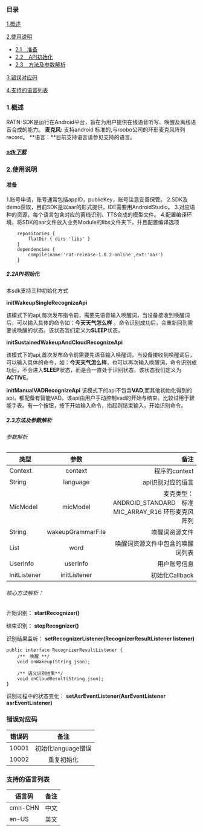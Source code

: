 ###  目录
  [1.概述](#1)

  [2.使用说明](#2)
  * [2.1　准备](#2.1)
  * [2.2　API初始化](#2.2)
  * [2.3　方法及参数解析](#2.3)


  [3.错误对应码](#3)

  [4.支持的语音列表](#4)
  
  
  
  
<h3 id="1">1.概述 </h3>

RATN-SDK是运行在Android平台，旨在为用户提供在线语音听写、唤醒及离线语音合成的能力。
**麦克风:** 支持android 标准的,与roobo公司的环形麦克风阵列record。
**语言：**目前支持语言请参见支持的语言。

##### [sdk下载](http://)


<h3 id="2">2.使用说明</h3>

<h4 id="2.1">准备</h4>

1.账号申请，账号通常包括appID，publicKey，账号注意妥善保管。
2.SDK及demo获取，目前SDK是以aar的形式提供，IDE需要用AndroidStudio。
3.对应语种的资源，每个语言包含对应的离线识别、TTS合成的模型文件。
4.配置编译环境，将SDK的aar文件放入业务Module的libs文件夹下，并且配置编译选项

```
    repositories {
        flatDir { dirs 'libs' }
    }
    dependencies {
        compile(name:'rat-release-1.0.2-online',ext:'aar')
    }

```

<h5 id="2.2">2.2API初始化</h5>

本sdk支持三种初始化方式

**initWakeupSingleRecognizeApi**

该模式下的api,每次发布指令前，需要先语音输入唤醒词，当设备接收到唤醒词后，可以输入具体的命令如：**今天天气怎么样** 。命令识别成功后，会重新回到需要说唤醒的状态。该状态我们定义为**SLEEP**状态。

**initSustainedWakeupAndCloudRecognizeApi**

该模式下的api,首次发布命令前需要先语音输入唤醒词，当设备接收到唤醒词后，可以输入具体的命令，如：**今天天气怎么样**，也可以再次输入唤醒词，命令识别成功后，不会进入**SLEEP**状态，而是会一直处于识别状态，该状态我们定义为**ACTIVE**。

**initManualVADRecognizeApi**
该模式下的api不包含**VAD**,而其他初始化得到的api，都配备有智能VAD。该api由用户手动控制vad的开始与结束。比较试用于智能手表。有一个按钮，按下开始输入命令，抬起则结束输入，开始识别命令。


<h5 id="2.3">2.3方法及参数解析</h5>

###### 参数解析

| 类型 | 参数 | 备注 |
| ------------- |:-------------:| -----:|
| Context | context | 程序的context |
| String | language | api识别对应的语言 |
| MicModel | micModel | 麦克类型：<br/>ANDROID_STANDARD　标准<br/> MIC_ARRAY_R16 环形麦克风阵列|
| String | wakeupGrammarFile |唤醒词资源文件 |
| List<String> | word | 唤醒词资源文件中包含的唤醒词列表 |
| UserInfo | userInfo | 用户账号信息 |
| InitListener | initListener | 初始化Callback |



###### 核心方法解析：

开始识别：
**startRecognizer()**

结束识别：
**stopRecognizer()**

识别结果监听：
**setRecognizerListener(RecognizerResultListener listener)**
```
public interface RecognizerResultListener {
    /**　唤醒 **/
    void onWakeup(String json);

    /** 语义识别结果**/
    void onCloudResult(String json);
}
```
识别过程中的状态变化：
**setAsrEventListener(AsrEventListener asrEventListener)**


<h3 id="3">错误对应码</h3>

| 错误码 | 备注 |
| ------------- |:-------------:|
| 10001 | 初始化language错误 |
| 10002 | 重复初始化 |


<h3 id="4">支持的语言列表</h3>

| 语言码| 备注 |
| ------------- |:-------------:|
|cmn-CHN |中文 |
| en-US | 英文 |



